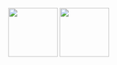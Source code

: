 <p float="left">
          <img height="100" src="https://github-readme-stats.vercel.app/api?username=elijuszek&show_icons=true&theme=dark&hide_rank=true&include_all_commits=true&show=prs_merged"/>
          <img height="100" src="https://github-readme-stats.vercel.app/api/top-langs/?username=elijuszek&theme=dark&layout=compact&include_all_commits=true"/>
</p>
